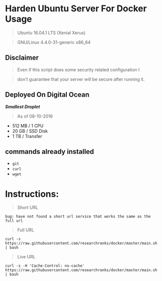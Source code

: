 # Harden Ubuntu Server For Docker Usage

> Ubuntu 16.04.1 LTS (Xenial Xerus)

> GNU/Linux 4.4.0-31-generic x86_64


## Disclaimer
> 

> Even if this script does some security related configuration I 

> don't guarantee that your server will be secure after running it.


## Deployed On Digital Ocean 
 **_Smallest Droplet_** 

 > As of 08-10-2016

 - 512 MB / 1 CPU
 - 20 GB / SSD Disk
 - 1 TB / Transfer



## commands already installed
 - `git`
 - `curl`
 - `wget`

# Instructions:

> Short URL

 `bug: have not found a short url service that works the same as the full url`


> Full URL

 `curl -s https://raw.githubusercontent.com/researchranks/docker/master/main.sh | bash`

> Live URL

`curl -s -H 'Cache-Control: no-cache' https://raw.githubusercontent.com/researchranks/docker/master/main.sh | bash`